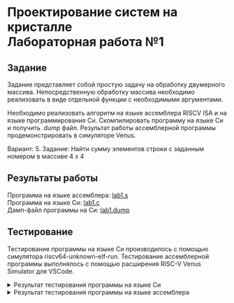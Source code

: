 # Проектирование систем на кристалле <br> Лабораторная работа №1

## Задание

Задание представляет собой простую задачу на обработку двумерного массива. Непосредственную обработку массива необходимо реализовать в виде отдельной функции с необходимыми аргументами.

Необходимо реализовать алгоритм на языке ассемблера RISCV ISA и на языке программирования Си. Скомпилировать программу на языке Си и получить .dump файл. Результат работы ассемблерной программы продемонстрировать в симуляторе Venus.

Вариант: 5. Задание:  Найти сумму элементов строки с заданным номером в массиве 4 х 4 

## Результаты работы

Программа на языке ассемблера: [lab1.s](src/lab1.s)  
Программа на языке Си: [lab1.c](src/lab1_c/lab1.c )  
Дамп-файл программы на Си: [lab1.dump](src/lab1_c/lab1.dump)  

## Тестирование
Тестирование программы на языке Си производилось с помощью симулятора riscv64-unknown-elf-run. Тестирование ассемблерной программы выполнялось с помощью расширения RISC-V Venus Simulator для VSCode.

<details><summary>Результат тестирования программы на языке Си</summary>
<p>

90
</p>
[0][0]=11 [0][1]=12 [0][2]=13 [0][3]=14
</p>
[1][0]=21 [1][1]=22 [1][2]=23 [1][3]=24
</p>
[2][0]=31 [2][1]=32 [2][2]=33 [2][3]=34
</p>
[3][0]=41 [3][1]=42 [3][2]=43 [3][3]=44

</p>
</details>

<details><summary>Результат тестирования программы на языке ассемблера</summary>
<p>

Calculated sum: 90
-------------------------------------------------------------------------------------------

</p>
</details>

